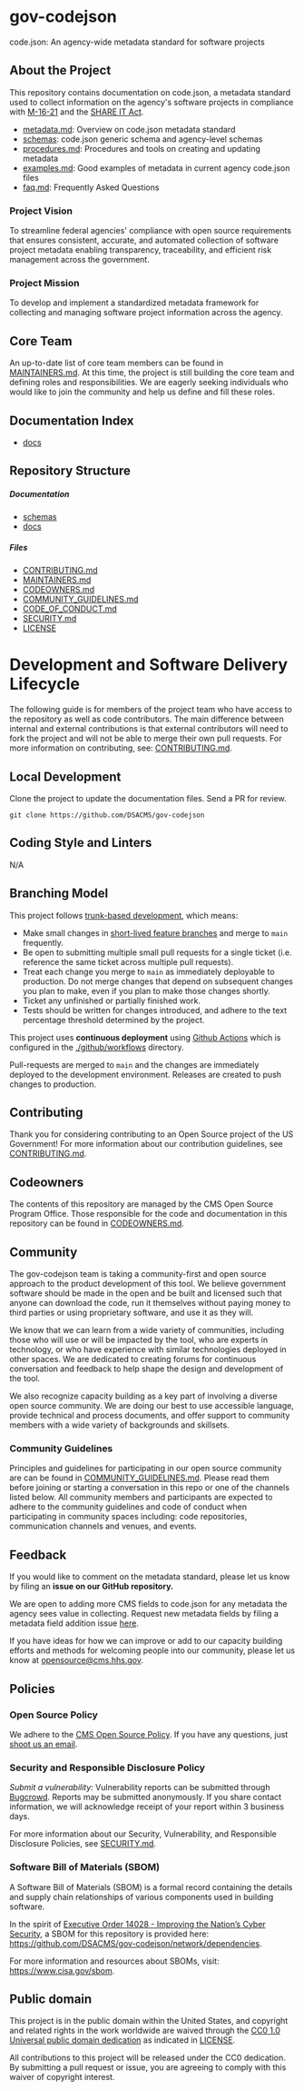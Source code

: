 # gov-codejson

code.json: An agency-wide metadata standard for software projects

## About the Project

This repository contains documentation on code.json, a metadata standard used to collect information on the agency's software projects in compliance with [M-16-21](https://obamawhitehouse.archives.gov/sites/default/files/omb/memoranda/2016/m_16_21.pdf) and the [SHARE IT Act](https://www.congress.gov/bill/118th-congress/house-bill/9566/text/ih).

- [metadata.md](./docs/metadata.md): Overview on code.json metadata standard
- [schemas](./schemas): code.json generic schema and agency-level schemas
- [procedures.md](./docs/procedures.md): Procedures and tools on creating and updating metadata
- [examples.md](./docs/examples.md): Good examples of metadata in current agency code.json files
- [faq.md](./docs/faq.md): Frequently Asked Questions

### Project Vision

To streamline federal agencies' compliance with open source requirements that ensures consistent, accurate, and automated collection of software project metadata enabling transparency, traceability, and efficient risk management across the government.

### Project Mission

To develop and implement a standardized metadata framework for collecting and managing software project information across the agency.

<!--
### Agency Mission
TODO: Good to include since this is an agency-led project -->

<!--
### Team Mission
TODO: Good to include since this is an agency-led project -->

## Core Team

An up-to-date list of core team members can be found in [MAINTAINERS.md](MAINTAINERS.md). At this time, the project is still building the core team and defining roles and responsibilities. We are eagerly seeking individuals who would like to join the community and help us define and fill these roles.

## Documentation Index

- [docs](./docs)

## Repository Structure

##### Documentation

- [schemas](./schemas)
- [docs](./docs)

##### Files

- [CONTRIBUTING.md](./CONTRIBUTING.md)
- [MAINTAINERS.md](./MAINTAINERS.md)
- [CODEOWNERS.md](./CODEOWNERS.md)
- [COMMUNITY_GUIDELINES.md](./COMMUNITY_GUIDELINES.md)
- [CODE_OF_CONDUCT.md](./CODE_OF_CONDUCT.md)
- [SECURITY.md](./SECURITY.md)
- [LICENSE](./LICENSE)

# Development and Software Delivery Lifecycle

The following guide is for members of the project team who have access to the repository as well as code contributors. The main difference between internal and external contributions is that external contributors will need to fork the project and will not be able to merge their own pull requests. For more information on contributing, see: [CONTRIBUTING.md](./CONTRIBUTING.md).

## Local Development

Clone the project to update the documentation files. Send a PR for review.

```
git clone https://github.com/DSACMS/gov-codejson
```

## Coding Style and Linters

N/A

## Branching Model

This project follows [trunk-based development](https://trunkbaseddevelopment.com/), which means:

- Make small changes in [short-lived feature branches](https://trunkbaseddevelopment.com/short-lived-feature-branches/) and merge to `main` frequently.
- Be open to submitting multiple small pull requests for a single ticket (i.e. reference the same ticket across multiple pull requests).
- Treat each change you merge to `main` as immediately deployable to production. Do not merge changes that depend on subsequent changes you plan to make, even if you plan to make those changes shortly.
- Ticket any unfinished or partially finished work.
- Tests should be written for changes introduced, and adhere to the text percentage threshold determined by the project.

This project uses **continuous deployment** using [Github Actions](https://github.com/features/actions) which is configured in the [./github/workflows](.github/workflows) directory.

Pull-requests are merged to `main` and the changes are immediately deployed to the development environment. Releases are created to push changes to production.

## Contributing

Thank you for considering contributing to an Open Source project of the US Government! For more information about our contribution guidelines, see [CONTRIBUTING.md](CONTRIBUTING.md).

## Codeowners

The contents of this repository are managed by the CMS Open Source Program Office. Those responsible for the code and documentation in this repository can be found in [CODEOWNERS.md](CODEOWNERS.md).

## Community

The gov-codejson team is taking a community-first and open source approach to the product development of this tool. We believe government software should be made in the open and be built and licensed such that anyone can download the code, run it themselves without paying money to third parties or using proprietary software, and use it as they will.

We know that we can learn from a wide variety of communities, including those who will use or will be impacted by the tool, who are experts in technology, or who have experience with similar technologies deployed in other spaces. We are dedicated to creating forums for continuous conversation and feedback to help shape the design and development of the tool.

We also recognize capacity building as a key part of involving a diverse open source community. We are doing our best to use accessible language, provide technical and process documents, and offer support to community members with a wide variety of backgrounds and skillsets.

### Community Guidelines

Principles and guidelines for participating in our open source community are can be found in [COMMUNITY_GUIDELINES.md](COMMUNITY_GUIDELINES.md). Please read them before joining or starting a conversation in this repo or one of the channels listed below. All community members and participants are expected to adhere to the community guidelines and code of conduct when participating in community spaces including: code repositories, communication channels and venues, and events.

<!--
## Governance
Information about how the gov-codejson community is governed may be found in [GOVERNANCE.md](GOVERNANCE.md).
-->

## Feedback

If you would like to comment on the metadata standard, please let us know by filing an **issue on our GitHub repository.**

We are open to adding more CMS fields to code.json for any metadata the agency sees value in collecting. Request new metadata fields by filing a metadata field addition issue [here](https://github.com/DSACMS/gov-codejson/issues/new?template=metadata-field-addition.md).

If you have ideas for how we can improve or add to our capacity building efforts and methods for welcoming people into our community, please let us know at opensource@cms.hhs.gov.

## Policies

### Open Source Policy

We adhere to the [CMS Open Source
Policy](https://github.com/CMSGov/cms-open-source-policy). If you have any
questions, just [shoot us an email](mailto:opensource@cms.hhs.gov).

### Security and Responsible Disclosure Policy

_Submit a vulnerability:_ Vulnerability reports can be submitted through [Bugcrowd](https://bugcrowd.com/cms-vdp). Reports may be submitted anonymously. If you share contact information, we will acknowledge receipt of your report within 3 business days.

For more information about our Security, Vulnerability, and Responsible Disclosure Policies, see [SECURITY.md](SECURITY.md).

### Software Bill of Materials (SBOM)

A Software Bill of Materials (SBOM) is a formal record containing the details and supply chain relationships of various components used in building software.

In the spirit of [Executive Order 14028 - Improving the Nation’s Cyber Security](https://www.gsa.gov/technology/it-contract-vehicles-and-purchasing-programs/information-technology-category/it-security/executive-order-14028), a SBOM for this repository is provided here: https://github.com/DSACMS/gov-codejson/network/dependencies.

For more information and resources about SBOMs, visit: https://www.cisa.gov/sbom.

## Public domain

This project is in the public domain within the United States, and copyright and related rights in the work worldwide are waived through the [CC0 1.0 Universal public domain dedication](https://creativecommons.org/publicdomain/zero/1.0/) as indicated in [LICENSE](LICENSE).

All contributions to this project will be released under the CC0 dedication. By submitting a pull request or issue, you are agreeing to comply with this waiver of copyright interest.